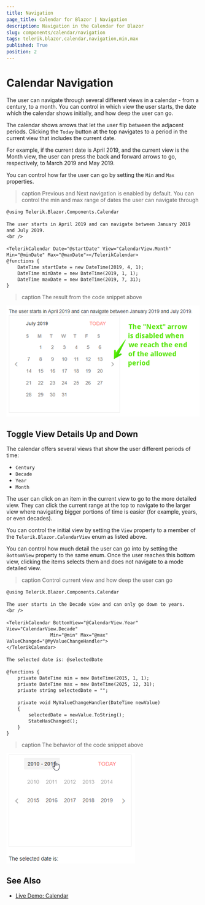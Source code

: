 ```yaml
---
title: Navigation
page_title: Calendar for Blazor | Navigation
description: Navigation in the Calendar for Blazor
slug: components/calendar/navigation
tags: telerik,blazor,calendar,navigation,min,max
published: True
position: 2
---
```


# Calendar Navigation

The user can navigate through several different views in a calendar - from a century, to a month. You can control in which view the user starts, the date which the calendar shows initially, and how deep the user can go.

The calendar shows arrows that let the user flip between the adjacent periods. Clicking the `Today` button at the top navigates to a period in the current view that includes the current date.

For example, if the current date is April 2019, and the current view is the Month view, the user can press the back and forward arrows to go, respectively, to March 2019 and May 2019.

You can control how far the user can go by setting the `Min` and `Max` properties.

>caption Previous and Next navigation is enabled by default. You can control the min and max range of dates the user can navigate through

````CSHTML
@using Telerik.Blazor.Components.Calendar

The user starts in April 2019 and can navigate between January 2019 and July 2019.
<br />

<TelerikCalendar Date="@startDate" View="CalendarView.Month" Min="@minDate" Max="@maxDate"></TelerikCalendar>
@functions {
	DateTime startDate = new DateTime(2019, 4, 1);
	DateTime minDate = new DateTime(2019, 1, 1);
	DateTime maxDate = new DateTime(2019, 7, 31);
}
````

>caption The result from the code snippet above

![](images/prev-next-navigation.png)

## Toggle View Details Up and Down

The calendar offers several views that show the user different periods of time:

* `Century`
* `Decade`
* `Year`
* `Month`

The user can click on an item in the current view to go to the more detailed view. They can click the current range at the top to navigate to the larger view where navigating bigger portions of time is easier (for example, years, or even decades).

You can control the initial view by setting the `View` property to a member of the `Telerik.Blazor.CalendarView` enum as listed above.

You can control how much detail the user can go into by setting the `BottomView` property to the same enum. Once the user reaches this bottom view, clicking the items selects them and does not navigate to a mode detailed view.

>caption Control current view and how deep the user can go

````CSHTML
@using Telerik.Blazor.Components.Calendar

The user starts in the Decade view and can only go down to years.
<br />

<TelerikCalendar BottomView="@CalendarView.Year" View="CalendarView.Decade" 
                Min="@min" Max="@max" ValueChanged="@MyValueChangeHandler">
</TelerikCalendar>

The selected date is: @selectedDate

@functions {
	private DateTime min = new DateTime(2015, 1, 1);
	private DateTime max = new DateTime(2025, 12, 31);
	private string selectedDate = "";

	private void MyValueChangeHandler(DateTime newValue)
	{
		selectedDate = newValue.ToString();
		StateHasChanged();
	}
}
````

>caption The behavior of the code snippet above

![](images/up-down-navigation.gif)

## See Also

  * [Live Demo: Calendar](https://demos.telerik.com/blazor/calendar/index)
  

